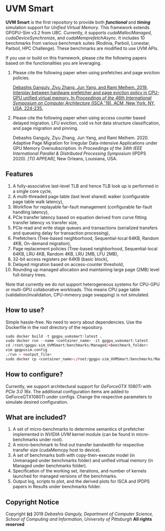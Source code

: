 
# UVM Smart

**UVM Smart** is the first repository to provide both ***functional*** and ***timing*** simulation support for *Unified Virtual Memory*. This framework extends GPGPU-Sim v3.2 from UBC. Currently, it supports *cudaMallocManaged*, *cudaDeviceSynchronize*, and *cudaMemprefetchAsync*. It includes 10 benchmarks from various benchmark suites (Rodinia, Parboil, Lonestar, Parboil, HPC Challenge). These benchmarks are modified to use UVM APIs.

If you use or build on this framework, please cite the following papers based on the functionalities you are leveraging.

 1. Please cite the following paper when using prefetches and page
    eviction policies. 
    
    [Debashis Ganguly, Ziyu Zhang, Jun Yang, and Rami Melhem. 2019.
    Interplay between hardware prefetcher and page eviction policy in
    CPU-GPU unified virtual memory. In _Proceedings of the 46th
    International Symposium on Computer Architecture_ (ISCA '19). ACM,
    New York, NY, USA,
    224-235.](https://dl.acm.org/citation.cfm?id=3322224)
 2. Please cite the following paper when using access counter based
    delayed migration, LFU eviction, cold vs hot data structure
    classification, and page migration and pinning.
    
    Debashis Ganguly, Ziyu Zhang, Jun Yang, and Rami Melhem. 2020.
    Adaptive Page Migration for Irregular Data-intensive Applications
    under GPU Memory Oversubscription. In _Proceedings of the 34th IEEE
    International Parallel &   Distributed Processing Symposium_ (IPDPS
    2020). _[TO APPEAR]_, New Orleans, Louisiana, USA.

## Features

 1. A fully-associative last-level TLB and hence TLB look up is performed in a single core cycle, 
 2. A multi-threaded page table (last level shared) walker (configurable page table walk latency),
 3. Workflow for replayable far-fault management (configurable far-fault handling latency),
 4. PCIe transfer latency based on equation derived from curve fitting transfer latency vs transfer size,
 5. PCIe read and write stage queues and transactions (serialized transfers and queueing delay for transaction processing),
 6. Prefetchers (Tree-based neighborhood, Sequential-local 64KB, Random 4KB, On-demand migration),
 7. Page replacement policies (Tree-based neighborhood, Sequential-local 64KB, LRU 4KB, Random 4KB, LRU 2MB, LFU 2MB),
 8. 32-bit access registers per 64KB (basic block),
 9. Delayed migration based on access-counter threshold, 
 10. Rounding up managed allocation and maintaining large page (2MB) level full-binary trees. 

Note that currently we do not support heterogeneous systems for CPU-GPU or multi-GPU collaborative workloads. This means CPU page table (validation/invalidation, CPU-mmeory page swapping) is not simulated.

## How to use?

Simple hassle-free. No need to worry about dependencies. Use the Dockerfile in the root directory of the repository. 

```r
sudo docker build -t gpgpu_uvmsmart:latest .
sudo docker run --name <container_name> -it gpgpu_uvmsmart:latest
cd /root/gpgpu-sim_UVMSmart/benchmarks/Managed/<benchmark_folder>
vim gpgpusim.config
./run > <output_file>
sudo docker cp <container_name>:/root/gpgpu-sim_UVMSmart/benchmarks/Managed/<benchmark_folder>/<output_file> .
```

## How to configure?

Currently, we support architectural support for *GeForceGTX 1080Ti* with *PCIe 3.0 16x*. The additional configuration items are added to GeForceGTX1080Ti under configs. Change the respective parameters to simulate desired configuration.

## What are included?

 1. A set of micro-benchmarks to determine semantics of prefetcher implemented in *NVIDIA UVM* kernel module (can be found in micro-benchmarks under root).
 2. A micro-benchmark to find out transfer bandwidth for respective transfer size (cudaMemcpy host to device).
 3. A set of benchmarks both with copy-then-execute model (in Unmanaged under benchmarks folder) and unified virtual memory (in Managed under benchmarks folder).
 4. Specification of the working set, iterations, and number of kernels launched for managed versions of the benchmarks.
 5. Output log, scripts to plot, and the derived plots for ISCA and IPDPS papers in Results under benchmarks folder.

## Copyright Notice

Copyright **(c)** 2019
*Debashis Ganguly, Department of Computer Science, School of Computing and Information, University of Pittsburgh*
**All rights reserved**

